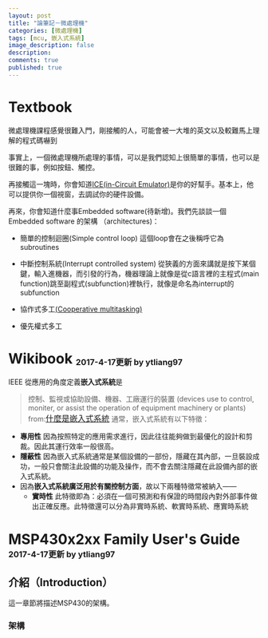 ```yaml
---
layout: post
title: "論筆記－微處理機"
categories: [微處理機]
tags: [mcu, 嵌入式系統]
image_description: false
description: 
comments: true
published: true
---
```

# Textbook
微處理機課程感覺很難入門，剛接觸的人，可能會被一大堆的英文以及較難馬上理解的程式碼嚇到

事實上，一個微處理機所處理的事情，可以是我們認知上很簡單的事情，也可以是很難的事，例如按鈕、觸控。

再接觸這一塊時，你會知道[ICE(in-Circuit Emulator)](https://zh.wikipedia.org/zh-tw/%E5%9C%A8%E7%BA%BF%E4%BB%BF%E7%9C%9F%E5%99%A8)是你的好幫手。基本上，他可以提供你一個視窗，去調試你的硬件設備。


再來，你會知道什麼事Embedded software(待新增)。我們先談談一個Embedded software 的架構
（architectures)：
+ 簡單的控制迴圈(Simple control loop)
 這個loop會在之後稱呼它為subroutines

+ 中斷控制系統(Interrupt controlled system)
     從狹義的方面來講就是按下某個鍵，輸入進機器，而引發的行為，機器理論上就像是從c語言裡的主程式(main function)跳至副程式(subfunction)裡執行，就像是命名為interrupt的subfunction

+ 協作式多工[(Cooperative multitasking)](https://zh.wikipedia.org/wiki/%E5%8D%8F%E4%BD%9C%E5%BC%8F%E5%A4%9A%E4%BB%BB%E5%8A%A1)

+ 優先權式多工


# Wikibook <sub><sup><sub>2017-4-17更新 by ytliang97 </sub></sup></sub>
IEEE 從應用的角度定義**嵌入式系統**是
> 控制、監視或協助設備、機器、工廠運行的裝置
> (devices use to control, moniter, or assist the operation of equipment machinery or plants)
> from:[<font size=3>什麼是嵌入式系統</font>](https://zh.wikibooks.org/wiki/%E5%B5%8C%E5%85%A5%E5%BC%8F%E7%B3%BB%E7%BB%9F/%E7%AE%80%E4%BB%8B)
通常，嵌入式系統有以下特徵：
+ **專用性** 因為按照特定的應用需求進行，因此往往能夠做到最優化的設計和剪裁。因此其運行效率一般很高。
+ **隱蔽性** 因為嵌入式系統通常是某個設備的一部份，隱藏在其內部，一旦裝設成功，一般只會關注此設備的功能及操作，而不會去關注隱藏在此設備內部的嵌入式系統。
+ 因為**嵌入式系統廣泛用於有關控制方面**，故以下兩種特徵常被納入——
	+ **實時性** 此特徵即為：必須在一個可預測和有保證的時間段內對外部事件做出正確反應。此特徵還可以分為非實時系統、軟實時系統、應實時系統

# MSP430x2xx Family User's Guide <sub><sup><sub>2017-4-17更新 by ytliang97</sub></sup></sub>
## 介紹（Introduction）
這一章節將描述MSP430的架構。
### 架構







